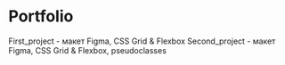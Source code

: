 # Portfolio
First_project - макет Figma, CSS Grid & Flexbox
Second_project - макет Figma, CSS Grid & Flexbox, pseudoclasses